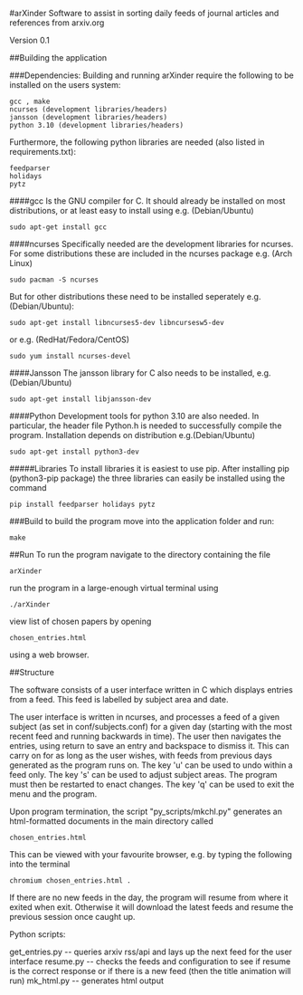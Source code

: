 #arXinder
Software to assist in sorting daily feeds of journal articles and references from arxiv.org

Version 0.1

##Building the application

###Dependencies:
Building and running arXinder require the following to be installed on the users system:

	gcc , make
	ncurses (development libraries/headers)
	jansson (development libraries/headers)
	python 3.10 (development libraries/headers)

Furthermore, the following python libraries are needed (also listed in requirements.txt):

	feedparser
	holidays
	pytz

####gcc
Is the GNU compiler for C. It should already be installed on most distributions, or at least 
easy to install using e.g. (Debian/Ubuntu)

	sudo apt-get install gcc

####ncurses
Specifically needed are the development libraries for ncurses. For some distributions these
are included in the ncurses package e.g. (Arch Linux)

	sudo pacman -S ncurses

But for other distributions these need to be installed seperately e.g. (Debian/Ubuntu):

	sudo apt-get install libncurses5-dev libncursesw5-dev

or e.g. (RedHat/Fedora/CentOS)

	sudo yum install ncurses-devel

####Jansson
The jansson library for C also needs to be installed, e.g. (Debian/Ubuntu)

	sudo apt-get install libjansson-dev

####Python
Development tools for python 3.10 are also needed. In particular, the header file Python.h
is needed to successfully compile the program. Installation depends on distribution e.g.(Debian/Ubuntu)

	sudo apt-get install python3-dev

#####Libraries
To install libraries it is easiest to use pip. After installing pip (python3-pip package) the three
libraries can easily be installed using the command

	pip install feedparser holidays pytz

###Build
to build the program move into the application folder and run:

	make

##Run 
To run the program navigate to the directory containing the file

	arXinder

run the program in a large-enough virtual terminal using 

	./arXinder

view list of chosen papers by opening 

	chosen_entries.html

using a web browser.

##Structure

The software consists of a user interface written in C which displays entries from a feed. This feed is labelled by subject area and date.

The user interface is written in ncurses, and processes a feed of a given subject (as set in conf/subjects.conf) for a given day (starting with the most recent feed and running backwards in time).
The user then navigates the entries, using return to save an entry and backspace to dismiss it. This can carry on for as long as the user wishes, with feeds from previous days generated as the program runs on.
The key 'u' can be used to undo within a feed only.
The key 's' can be used to adjust subject areas. The program must then be restarted to enact changes.
The key 'q' can be used to exit the menu and the program.

Upon program termination, the script "py_scripts/mkchl.py" generates an html-formatted documents in the main directory called

	chosen_entries.html

This can be viewed with your favourite browser, e.g. by typing the following into the terminal

	chromium chosen_entries.html .

If there are no new feeds in the day, the program will resume from where it exited when exit. Otherwise it will download the latest feeds and resume the previous session once caught up.

Python scripts:

get_entries.py -- queries arxiv rss/api and lays up the next feed for the user interface
resume.py -- checks the feeds and configuration to see if resume is the correct response or if there is a new feed (then the title animation will run)
mk_html.py -- generates html output
